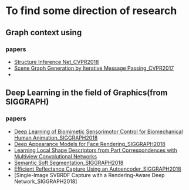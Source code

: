 # To find some direction of research

## Graph context using
### papers
* [Structure Inference Net_CVPR2018](https://arxiv.org/abs/1807.00119)
* [Scene Graph Generation by Iterative Message Passing_CVPR2017](https://arxiv.org/pdf/1701.02426.pdf)
*
## Deep Learning in the field of Graphics(from SIGGRAPH)
### papers
* [Deep Learning of Biomimetic Sensorimotor Control for Biomechanical Human Animation_SIGGRAPH2018](http://web.cs.ucla.edu/~nakada/pdfs/siggraph18_nakada.pdf)
* [Deep Appearance Models for Face Rendering_SIGGRAPH2018](https://arxiv.org/pdf/1808.00362.pdf)
* [Learning Local Shape Descriptors from Part Correspondences with Multiview Convolutional Networks](https://arxiv.org/pdf/1706.04496.pdf)
* [Semantic Soft Segmentation_SIGGRAPH2018](http://people.inf.ethz.ch/aksoyy/papers/TOG18-sss.pdf)
* [Efficient Reflectance Capture Using an Autoencoder_SIGGRAPH2018](http://www.cad.zju.edu.cn/home/hwu/publications/autoenc/LDAE_SIG18_lq.pdf)
* [Single-Image SVBRDF Capture with a Rendering-Aware Deep Network_SIGGRAPH2018]
